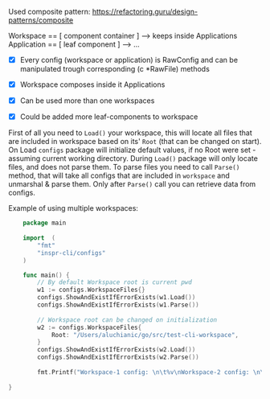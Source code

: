 Used composite pattern:
https://refactoring.guru/design-patterns/composite

Workspace   == [ component container ] --> keeps inside Applications
Application == [   leaf component    ] --> ...

 - [x] Every config (workspace or application) is RawConfig and can be manipulated trough corresponding (c *RawFile) methods
 - [x] Workspace composes inside it Applications
 - [x] Can be used more than one workspaces
 - [x] Could be added more leaf-components to workspace 


First of all you need to `Load()` your workspace, this will locate all files that are included in workspace based on its' `Root` (that can be changed on start).
On Load `configs` package will initialize default values, if no Root were set - assuming current working directory. During `Load()` package will only locate files,
and does not parse them. To parse files you need to call `Parse()` method, that will take all configs that are included in `workspace` and
unmarshal & parse them. Only after `Parse()` call you can retrieve data from configs.
 

Example of using multiple workspaces:
```go
    package main
    
    import 	(
        "fmt"
        "inspr-cli/configs"
    )

    func main() {
        // By default Workspace root is current pwd
	    w1 := configs.WorkspaceFiles{}
        configs.ShowAndExistIfErrorExists(w1.Load())
        configs.ShowAndExistIfErrorExists(w1.Parse())
	    
        // Workspace root can be changed on initialization
        w2 := configs.WorkspaceFiles{
            Root: "/Users/aluchianic/go/src/test-cli-workspace",
        }
        configs.ShowAndExistIfErrorExists(w2.Load())
        configs.ShowAndExistIfErrorExists(w2.Parse())
        
        fmt.Printf("Workspace-1 config: \n\t%v\nWorkspace-2 config: \n\t%v\n", w1, w2)
   
}
```